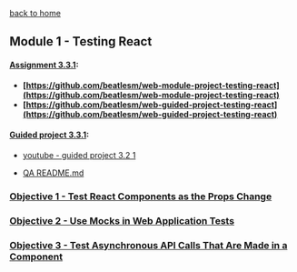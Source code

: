 [back to home](https://github.com/beatlesm/)

## Module 1 - Testing React

#### [Assignment 3.3.1](https://github.com/beatlesm/web/tree/main/3.3/Module331/Assignment331):

-   **[https://github.com/beatlesm/web-module-project-testing-react](https://github.com/beatlesm/web-module-project-testing-react)**
-   **[https://github.com/beatlesm/web-guided-project-testing-react](https://github.com/beatlesm/web-guided-project-testing-react)**

#### [Guided project 3.3.1](https://github.com/beatlesm/web/tree/main/3.3/Module331/guided331):

- [youtube - guided project 3.2 1](https://youtu.be/LeZoDNR_q-Y)

-   [QA README.md](./QA_Video/README.md)

### [Objective 1 - Test React Components as the Props Change](./Objects/Object_1.md)

### [Objective 2 - Use Mocks in Web Application Tests](./Objects/Object_2.md)

### [Objective 3 - Test Asynchronous API Calls That Are Made in a Component](./Objects/Object_3.md)
